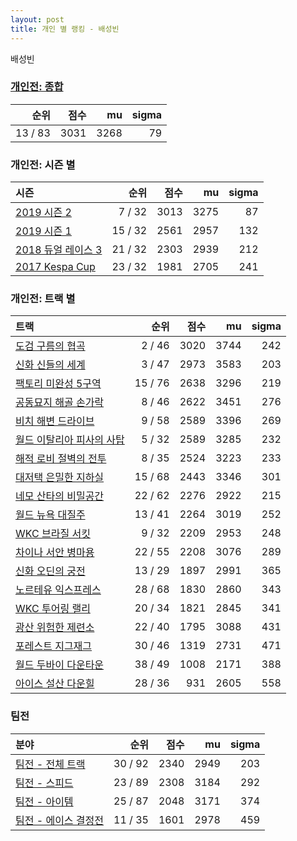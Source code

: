 ```yaml
---
layout: post
title: 개인 별 랭킹 - 배성빈
---
```


배성빈

### [개인전: 종합](../singles-full)

| 순위 | 점수 | mu | sigma |
|---:|---:|---:|---:|
| 13 / 83 | 3031 | 3268 | 79 |

### 개인전: 시즌 별

| 시즌 | 순위 | 점수 | mu | sigma |
|:---|---:|---:|---:|---:|
| [2019 시즌 2](../s2019_2) | 7 / 32 | 3013 | 3275 | 87 |
| [2019 시즌 1](../s2019_1) | 15 / 32 | 2561 | 2957 | 132 |
| [2018 듀얼 레이스 3](../s2018_1) | 21 / 32 | 2303 | 2939 | 212 |
| [2017 Kespa Cup](../s2017_2) | 23 / 32 | 1981 | 2705 | 241 |

### 개인전: 트랙 별

| 트랙 | 순위 | 점수 | mu | sigma |
|:---|---:|---:|---:|---:|
| [도검 구름의 협곡](../hyupgog) | 2 / 46 | 3020 | 3744 | 242 |
| [신화 신들의 세계](../shinsegye) | 3 / 47 | 2973 | 3583 | 203 |
| [팩토리 미완성 5구역](../district5) | 15 / 76 | 2638 | 3296 | 219 |
| [공동묘지 해골 손가락](../haeson) | 8 / 46 | 2622 | 3451 | 276 |
| [비치 해변 드라이브](../haebyun) | 9 / 58 | 2589 | 3396 | 269 |
| [월드 이탈리아 피사의 사탑](../pizza) | 5 / 32 | 2589 | 3285 | 232 |
| [해적 로비 절벽의 전투](../lobby) | 8 / 35 | 2524 | 3223 | 233 |
| [대저택 은밀한 지하실](../jeotaek) | 15 / 68 | 2443 | 3346 | 301 |
| [네모 산타의 비밀공간](../santa) | 22 / 62 | 2276 | 2922 | 215 |
| [월드 뉴욕 대질주](../newyork) | 13 / 41 | 2264 | 3019 | 252 |
| [WKC 브라질 서킷](../brazil) | 9 / 32 | 2209 | 2953 | 248 |
| [차이나 서안 병마용](../byeongma) | 22 / 55 | 2208 | 3076 | 289 |
| [신화 오딘의 궁전](../odin) | 13 / 29 | 1897 | 2991 | 365 |
| [노르테유 익스프레스](../noex) | 28 / 68 | 1830 | 2860 | 343 |
| [WKC 투어링 랠리](../rally) | 20 / 34 | 1821 | 2845 | 341 |
| [광산 위험한 제련소](../jeryeonso) | 22 / 40 | 1795 | 3088 | 431 |
| [포레스트 지그재그](../zigzag) | 30 / 46 | 1319 | 2731 | 471 |
| [월드 두바이 다운타운](../dubai) | 38 / 49 | 1008 | 2171 | 388 |
| [아이스 설산 다운힐](../seolsan) | 28 / 36 | 931 | 2605 | 558 |

### 팀전

| 분야 | 순위 | 점수 | mu | sigma |
|:---|---:|---:|---:|---:|
| [팀전 - 전체 트랙](../team-full) | 30 / 92 | 2340 | 2949 | 203 |
| [팀전 - 스피드](../team-speed) | 23 / 89 | 2308 | 3184 | 292 |
| [팀전 - 아이템](../team-item) | 25 / 87 | 2048 | 3171 | 374 |
| [팀전 - 에이스 결정전](../team-ace) | 11 / 35 | 1601 | 2978 | 459 |
